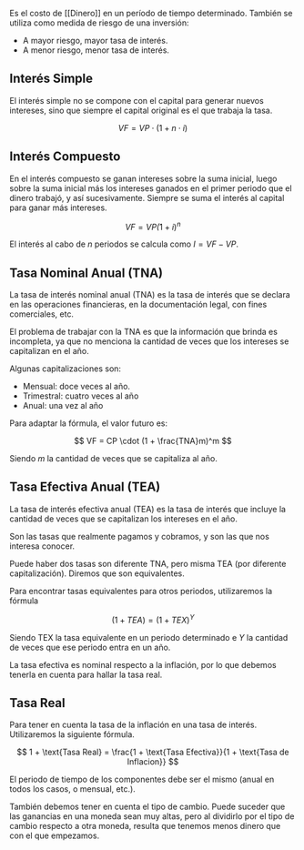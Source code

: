 Es el costo de [[Dinero]] en un período de tiempo determinado. También se utiliza como medida de riesgo de una inversión:

- A mayor riesgo, mayor tasa de interés.
- A menor riesgo, menor tasa de interés.

## Interés Simple

El interés simple no se compone con el capital para generar nuevos intereses, sino que siempre el capital original es el que trabaja la tasa.

$$
VF = VP \cdot (1 + n\cdot i)
$$

## Interés Compuesto

En el interés compuesto se ganan intereses sobre la suma inicial, luego sobre la suma inicial más los intereses ganados en el primer periodo que el dinero trabajó, y así sucesivamente. Siempre se suma el interés al capital para ganar más intereses.

$$
VF = VP \dot (1 + i)^n
$$

El interés al cabo de $n$ periodos se calcula como $I = VF - VP$.

## Tasa Nominal Anual (TNA)

La tasa de interés nominal anual (TNA) es la tasa de interés que se declara en las operaciones financieras, en la documentación legal, con fines comerciales, etc.

El problema de trabajar con la TNA es que la información que brinda es incompleta, ya que no menciona la cantidad de veces que los intereses se capitalizan en el año.

Algunas capitalizaciones son:

- Mensual: doce veces al año.
- Trimestral: cuatro veces al año
- Anual: una vez al año

Para adaptar la fórmula, el valor futuro es:

$$
VF = CP \cdot (1 + \frac{TNA}m)^m
$$

Siendo $m$ la cantidad de veces que se capitaliza al año.

## Tasa Efectiva Anual (TEA)

La tasa de interés efectiva anual (TEA) es la tasa de interés que incluye la cantidad de veces que se capitalizan los intereses en el año.

Son las tasas que realmente pagamos y cobramos, y son las que nos interesa conocer.

Puede haber dos tasas son diferente TNA, pero misma TEA (por diferente capitalización). Diremos que son equivalentes.

Para encontrar tasas equivalentes para otros periodos, utilizaremos la fórmula

$$
(1 + TEA) = (1 + TEX)^{Y}
$$

Siendo TEX la tasa equivalente en un periodo determinado e $Y$ la cantidad de veces que ese periodo entra en un año.

La tasa efectiva es nominal respecto a la inflación, por lo que debemos tenerla en cuenta para hallar la tasa real.

## Tasa Real

Para tener en cuenta la tasa de la inflación en una tasa de interés. Utilizaremos la siguiente fórmula.

$$
1 + \text{Tasa Real} = \frac{1 + \text{Tasa Efectiva}}{1 + \text{Tasa de Inflacion}}
$$

El periodo de tiempo de los componentes debe ser el mismo (anual en todos los casos, o mensual, etc.).

También debemos tener en cuenta el tipo de cambio. Puede suceder que las ganancias en una moneda sean muy altas, pero al dividirlo por el tipo de cambio respecto a otra moneda, resulta que tenemos menos dinero que con el que empezamos.
